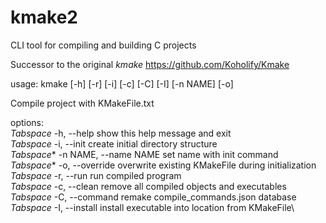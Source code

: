 # kmake2
CLI tool for compiling and building C projects

Successor to the original *kmake* https://github.com/Koholify/Kmake

usage: kmake [-h] [-r] [-i] [-c] [-C] [-I] [-n NAME] [-o]

Compile project with KMakeFile.txt

options:\
*Tabspace*  -h, --help            show this help message and exit\
*Tabspace*  -i, --init            create initial directory structure\
*Tabspace**		-n NAME, --name NAME  set name with init command\
*Tabspace**		-o, --override        overwrite existing KMakeFile during initialization\
*Tabspace*  -r, --run             run compiled program\
*Tabspace*  -c, --clean           remove all compiled objects and executables\
*Tabspace*  -C, --command         remake compile_commands.json database\
*Tabspace*  -I, --install         install executable into location from KMakeFile\
